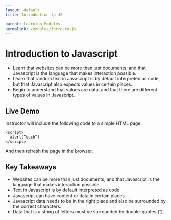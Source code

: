 ```yaml
---
layout: default
title: Introduction to JS

parent: Learning Modules
permalink: /modules/intro-to-js
---
```


# Introduction to Javascript
* Learn that websites can be more than just documents, and that Javascript is the language that makes interaction possible. 
* Learn that random text in Javascript is by default interpreted as code, but that Javascript also expects values in certain places. 
* Begin to understand that values are data, and that there are different types of values in Javascript. 

## Live Demo
Instructor will include the following code to a simple HTML page:
```
<script>
  alert(“ouch”)
</script>
```
And then refresh the page in the browser.

## Key Takeaways
* Websites can be more than just documents, and that Javascript is the language that makes interaction possible.
* Text in Javascript is by default interpreted as code.
* Javascript can have content or data in certain places.
* Javascript data needs to be in the right place and also be surrounded by the correct characters.
* Data that is a string of letters must be surrounded by double-quotes (“).
